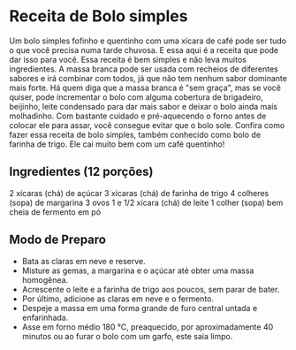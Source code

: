 # Receita de Bolo simples

Um bolo simples fofinho e quentinho com uma xícara de café pode ser tudo o que você precisa numa tarde chuvosa. E essa aqui é a receita que pode dar isso para você. Essa receita é bem simples e não leva muitos ingredientes. A massa branca pode ser usada com recheios de diferentes sabores e irá combinar com todos, já que não tem nenhum sabor dominante mais forte. Há quem diga que a massa branca é "sem graça", mas se você quiser, pode incrementar o bolo com alguma cobertura de brigadeiro, beijinho, leite condensado para dar mais sabor e deixar o bolo ainda mais molhadinho. Com bastante cuidado e pré-aquecendo o forno antes de colocar ele para assar, você consegue evitar que o bolo sole. Confira como fazer essa receita de bolo simples, também conhecido como bolo de farinha de trigo. Ele cai muito bem com um café quentinho!

## Ingredientes (12 porções)

2 xícaras (chá) de açúcar
3 xícaras (chá) de farinha de trigo
4 colheres (sopa) de margarina
3 ovos
1 e 1/2 xícara (chá) de leite
1 colher (sopa) bem cheia de fermento em pó

## Modo de Preparo

- Bata as claras em neve e reserve.
- Misture as gemas, a margarina e o açúcar até obter uma massa homogênea.
- Acrescente o leite e a farinha de trigo aos poucos, sem parar de bater.
- Por último, adicione as claras em neve e o fermento.
- Despeje a massa em uma forma grande de furo central untada e enfarinhada.
- Asse em forno médio 180 °C, preaquecido, por aproximadamente 40 minutos ou ao furar o bolo com um garfo, este saia limpo.
